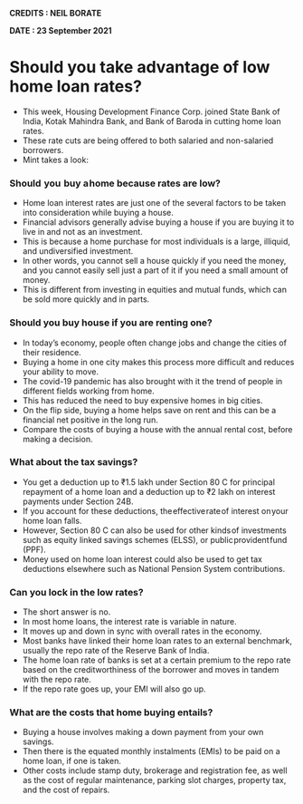 **CREDITS : NEIL BORATE**

**DATE : 23 September 2021**

# Should you take advantage of low home loan rates?
- This week, Housing Development Finance Corp. joined State Bank of India, Kotak Mahindra Bank, and Bank of Baroda in cutting home loan rates.
- These rate cuts are being offered to both salaried and non-salaried borrowers.
- Mint takes a look:

### Should  you  buy a home because rates are low?
- Home loan interest rates are just one of the several factors to be taken into consideration while buying a house.
- Financial advisors generally advise buying a house if you are buying it to live in and not as an investment.
- This is because a home purchase for most individuals is a large, illiquid, and undiversified investment.
- In other words, you cannot sell a house quickly if you need the money, and you cannot easily sell just a part of it if you need a small amount of money.
- This is different from investing in equities and mutual funds, which can be sold more quickly and in parts.

### Should you buy house if you are renting one?
- In today’s economy, people often change jobs and change the cities of their residence.
- Buying a home in one city makes this process more difficult and reduces your ability to move.
- The covid-19 pandemic has also brought with it the trend of people in different fields working from home.
- This has reduced the need to buy expensive homes in big cities.
- On the flip side, buying a home helps save on rent and this can be a financial net positive in the long run.
- Compare the costs of buying a house with the annual rental cost, before making a decision.

### What about the tax savings?
- You get a deduction up to ₹1.5 lakh under Section 80 C for principal repayment of a home loan and a deduction up to ₹2 lakh on interest payments under Section 24B.
- If you account for these deductions, the effective rate of interest on your home loan falls.
- However, Section 80 C can also be used for other kinds of investments such as equity linked savings schemes (ELSS), or public provident fund (PPF).
- Money used on home loan interest could also be used to get tax deductions elsewhere such as National Pension System contributions.

### Can you lock in the low rates?
- The short answer is no.
- In most home loans, the interest rate is variable in nature.
- It moves up and down in sync with overall rates in the economy.
- Most banks have linked their home loan rates to an external benchmark, usually the repo rate of the Reserve Bank of India.
- The home loan rate of banks is set at a certain premium to the repo rate based on the creditworthiness of the borrower and moves in tandem with the repo rate.
- If the repo rate goes up, your EMI will also go up.

### What are the costs that home buying entails?
- Buying a house involves making a down payment from your own savings.
- Then there is the equated monthly instalments (EMIs) to be paid on a home loan, if one is taken.
- Other costs include stamp duty, brokerage and registration fee, as well as the cost of regular maintenance, parking slot charges, property tax, and the cost of repairs.
